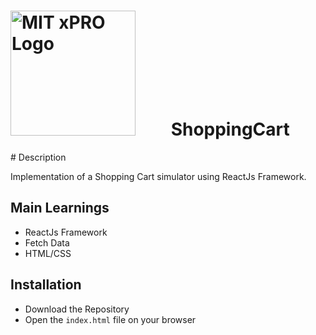 # <img src="https://globalalumni.xpro.mit.edu/wp-content/uploads/2020/03/main-nav-logo.png" alt="MIT xPRO Logo" style="float: center; margin-right: 50px;" width="200"/>  ShoppingCart

# Description

Implementation of a Shopping Cart simulator using ReactJs Framework.

## Main Learnings
* ReactJs Framework
* Fetch Data
* HTML/CSS

## Installation
* Download the Repository
* Open the <code>index.html</code> file on your browser
